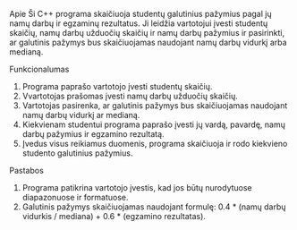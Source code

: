 Apie
Ši C++ programa skaičiuoja studentų galutinius pažymius pagal jų namų darbų ir egzaminų rezultatus. Ji leidžia vartotojui įvesti studentų skaičių, namų darbų užduočių skaičių ir namų darbų pažymius ir pasirinkti, ar galutinis pažymys bus skaičiuojamas naudojant namų darbų vidurkį arba medianą.

Funkcionalumas
1. Programa paprašo vartotojo įvesti studentų skaičių.
2. Vvartotojas prašomas įvesti namų darbų užduočių skaičių.
3. Vartotojas pasirenka, ar galutinis pažymys bus skaičiuojamas naudojant namų darbų vidurkį ar medianą.
4. Kiekvienam studentui programa paprašo įvesti jų vardą, pavardę, namų darbų pažymius ir egzamino rezultatą.
5. Įvedus visus reikiamus duomenis, programa skaičiuoja ir rodo kiekvieno studento galutinius pažymius.

Pastabos
1. Programa patikrina vartotojo įvestis, kad jos būtų nurodytuose diapazonuose ir formatuose.
2. Galutinis pažymys skaičiuojamas naudojant formulę: 0.4 * (namų darbų vidurkis / mediana) + 0.6 * (egzamino rezultatas).
